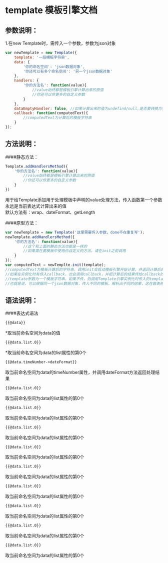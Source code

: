 template 模板引擎文档
=========================
参数说明：
-------------------------
1.在new Template时，需传入一个参数，参数为json对象  

```javascript 
var newTemplate = new Template({  
    template: '一段模板字符串',  
    data: {  
        '你的命名空间': 'json数据对象',  
        '你还可以有多个命名空间': '另一个json数据对象'  
    },  
    handlers: {  
        '你的方法名': function(value){  
            //value始终都是模板引擎计算出来的原值  
            //你还可以传更多的自定义参数  
        }  
    },
    dataEmptyHandler: false, //如果计算出来的值为undefind/null,是否要转换为空字符串，默认为false，请在项目上线时设置为true，开发过程中默认就好，便于调试
    callback: function(computedText){
        //computedText为计算后的模板字符串
    }
});
```
方法说明：
---------------
####静态方法：
```javascript
Template.addHandlersMethod({
    '你的方法名': function(value){
        //value始终都是模板引擎计算出来的原值  
        //你还可以传更多的自定义参数  
    }
})

```
用于给Template添加用于处理模板中声明的value处理方法，传入函数第一个参数永远是当前表达式计算出来的值  
默认方法有：wrap、dateFormat、getLength

####原型方法：

```javascript
var newTemplate = new Template('这里需要传入参数，dome不在重复写');
newTemplate.addHandlersMethod({
    '你的方法名': function(value){
        //这个和上面的静态方法功能是一样的
        //如果需在要模板中使用你自定义的方法，请在init之前调用
    }
});
var computedText = newTemplte.init(template);
//computedText为模板计算后的字符串，调用init会启动模板引擎开始计算，并返回计算后的值
//如果在实例化时有传入callback，也会调用callback，并把计算后的结果传给callback的第一个参数
//template参数为一个模板字符串，如果不传，则调用Template引擎实例化时传入的template
//也就是说，可以根据同一个json数据对象，传入不同的模板，解析出不同的结果，这在做表格排序等后台管理平台是非常有用的
```
语法说明：
-------------------
####表达式语法
```html
{{@data}}
```
*取当前命名空间为data的值
```html
{{@data.list.0}}
```
*取当前命名空间为data的list属性的第0个
```html
{{@data.timeNumber->dateFormat}}
```
取当前命名空间为data的timeNumber属性，并调用dateFormat方法返回处理结果
```html
{{@data.list.0}}
```
取当前命名空间为data的list属性的第0个
```html
{{@data.list.0}}
```
取当前命名空间为data的list属性的第0个
```html
{{@data.list.0}}
```
取当前命名空间为data的list属性的第0个
```html
{{@data.list.0}}
```
取当前命名空间为data的list属性的第0个
```html
{{@data.list.0}}
```
取当前命名空间为data的list属性的第0个
```html
{{@data.list.0}}
```
取当前命名空间为data的list属性的第0个
```html
{{@data.list.0}}
```
取当前命名空间为data的list属性的第0个
```html
{{@data.list.0}}
```
取当前命名空间为data的list属性的第0个
```html
{{@data.list.0}}
```
取当前命名空间为data的list属性的第0个
